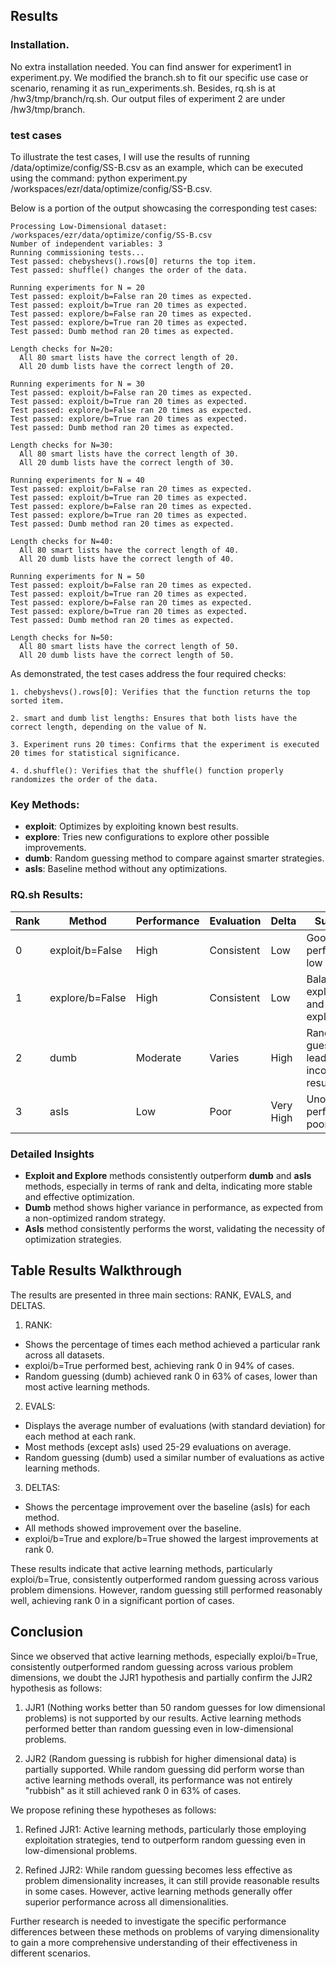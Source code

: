 ## Results
### Installation.
No extra installation needed. You can find answer for experiment1 in experiment.py. We modified the branch.sh to fit our specific use case or scenario, renaming it as run_experiments.sh. Besides, rq.sh is at /hw3/tmp/branch/rq.sh. Our output files of experiment 2 are under /hw3/tmp/branch.
### test cases
To illustrate the test cases, I will use the results of running /data/optimize/config/SS-B.csv as an example, which can be executed using the command:
python experiment.py /workspaces/ezr/data/optimize/config/SS-B.csv.

Below is a portion of the output showcasing the corresponding test cases:
```
Processing Low-Dimensional dataset: /workspaces/ezr/data/optimize/config/SS-B.csv
Number of independent variables: 3
Running commissioning tests...
Test passed: chebyshevs().rows[0] returns the top item.
Test passed: shuffle() changes the order of the data.

Running experiments for N = 20
Test passed: exploit/b=False ran 20 times as expected.
Test passed: exploit/b=True ran 20 times as expected.
Test passed: explore/b=False ran 20 times as expected.
Test passed: explore/b=True ran 20 times as expected.
Test passed: Dumb method ran 20 times as expected.

Length checks for N=20:
  All 80 smart lists have the correct length of 20.
  All 20 dumb lists have the correct length of 20.

Running experiments for N = 30
Test passed: exploit/b=False ran 20 times as expected.
Test passed: exploit/b=True ran 20 times as expected.
Test passed: explore/b=False ran 20 times as expected.
Test passed: explore/b=True ran 20 times as expected.
Test passed: Dumb method ran 20 times as expected.

Length checks for N=30:
  All 80 smart lists have the correct length of 30.
  All 20 dumb lists have the correct length of 30.

Running experiments for N = 40
Test passed: exploit/b=False ran 20 times as expected.
Test passed: exploit/b=True ran 20 times as expected.
Test passed: explore/b=False ran 20 times as expected.
Test passed: explore/b=True ran 20 times as expected.
Test passed: Dumb method ran 20 times as expected.

Length checks for N=40:
  All 80 smart lists have the correct length of 40.
  All 20 dumb lists have the correct length of 40.

Running experiments for N = 50
Test passed: exploit/b=False ran 20 times as expected.
Test passed: exploit/b=True ran 20 times as expected.
Test passed: explore/b=False ran 20 times as expected.
Test passed: explore/b=True ran 20 times as expected.
Test passed: Dumb method ran 20 times as expected.

Length checks for N=50:
  All 80 smart lists have the correct length of 50.
  All 20 dumb lists have the correct length of 50.
```
As demonstrated, the test cases address the four required checks:

    1. chebyshevs().rows[0]: Verifies that the function returns the top sorted item.

    2. smart and dumb list lengths: Ensures that both lists have the correct length, depending on the value of N.

    3. Experiment runs 20 times: Confirms that the experiment is executed 20 times for statistical significance.

    4. d.shuffle(): Verifies that the shuffle() function properly randomizes the order of the data.
### Key Methods:
- **exploit**: Optimizes by exploiting known best results.
- **explore**: Tries new configurations to explore other possible improvements.
- **dumb**: Random guessing method to compare against smarter strategies.
- **asIs**: Baseline method without any optimizations.

### RQ.sh Results:
| Rank | Method          | Performance | Evaluation | Delta | Summary |
|------|-----------------|-------------|------------|-------|---------|
| 0    | exploit/b=False | High        | Consistent | Low   | Good performance, low variance |
| 1    | explore/b=False | High        | Consistent | Low   | Balanced exploration and exploitation |
| 2    | dumb            | Moderate    | Varies     | High  | Random guessing leads to inconsistent results |
| 3    | asIs            | Low         | Poor       | Very High | Unoptimized, performs poorly |

### Detailed Insights
- **Exploit and Explore** methods consistently outperform **dumb** and **asIs** methods, especially in terms of rank and delta, indicating more stable and effective optimization.
- **Dumb** method shows higher variance in performance, as expected from a non-optimized random strategy.
- **AsIs** method consistently performs the worst, validating the necessity of optimization strategies.


## Table Results Walkthrough

The results are presented in three main sections: RANK, EVALS, and DELTAS.

1. RANK:
- Shows the percentage of times each method achieved a particular rank across all datasets.
- exploi/b=True performed best, achieving rank 0 in 94% of cases.
- Random guessing (dumb) achieved rank 0 in 63% of cases, lower than most active learning methods.

2. EVALS:
- Displays the average number of evaluations (with standard deviation) for each method at each rank.
- Most methods (except asIs) used 25-29 evaluations on average.
- Random guessing (dumb) used a similar number of evaluations as active learning methods.

3. DELTAS:
- Shows the percentage improvement over the baseline (asIs) for each method.
- All methods showed improvement over the baseline.
- exploi/b=True and explore/b=True showed the largest improvements at rank 0.

These results indicate that active learning methods, particularly exploi/b=True, consistently outperformed random guessing across various problem dimensions. However, random guessing still performed reasonably well, achieving rank 0 in a significant portion of cases.

## Conclusion

Since we observed that active learning methods, especially exploi/b=True, consistently outperformed random guessing across various problem dimensions, we doubt the JJR1 hypothesis and partially confirm the JJR2 hypothesis as follows:

1. JJR1 (Nothing works better than 50 random guesses for low dimensional problems) is not supported by our results. Active learning methods performed better than random guessing even in low-dimensional problems.

2. JJR2 (Random guessing is rubbish for higher dimensional data) is partially supported. While random guessing did perform worse than active learning methods overall, its performance was not entirely "rubbish" as it still achieved rank 0 in 63% of cases.

We propose refining these hypotheses as follows:

1. Refined JJR1: Active learning methods, particularly those employing exploitation strategies, tend to outperform random guessing even in low-dimensional problems.

2. Refined JJR2: While random guessing becomes less effective as problem dimensionality increases, it can still provide reasonable results in some cases. However, active learning methods generally offer superior performance across all dimensionalities.

Further research is needed to investigate the specific performance differences between these methods on problems of varying dimensionality to gain a more comprehensive understanding of their effectiveness in different scenarios.

